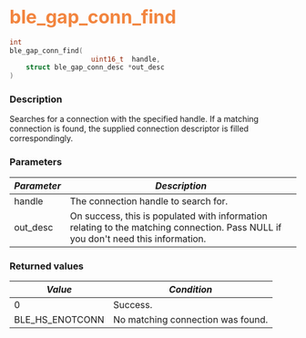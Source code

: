 ## <font color="#F2853F" style="font-size:24pt">ble\_gap\_conn\_find</font>

```c
int
ble_gap_conn_find(
                    uint16_t  handle,
    struct ble_gap_conn_desc *out_desc
)
```

### Description

Searches for a connection with the specified handle.  If a matching connection is found, the supplied connection descriptor is filled correspondingly.

### Parameters

| *Parameter* | *Description* |
|-------------|---------------|
| handle | The connection handle to search for. |
| out\_desc | On success, this is populated with information relating to the matching connection.  Pass NULL if you don't need this information. |

### Returned values

| *Value* | *Condition* |
|---------|-------------|
| 0 | Success. |
| BLE\_HS\_ENOTCONN | No matching connection was found. |
